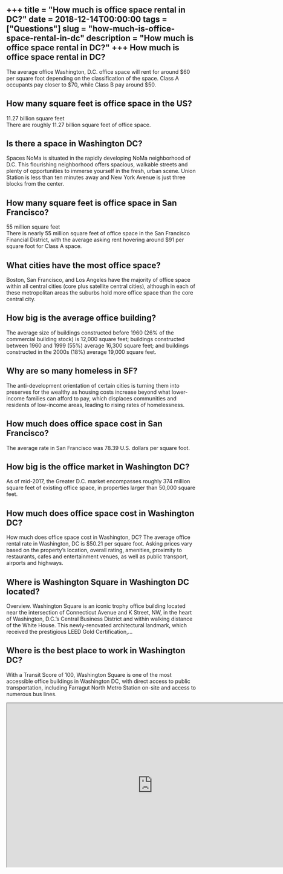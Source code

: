 +++
title = "How much is office space rental in DC?"
date = 2018-12-14T00:00:00
tags = ["Questions"]
slug = "how-much-is-office-space-rental-in-dc"
description = "How much is office space rental in DC?"
+++
How much is office space rental in DC?
--------------------------------------

The average office Washington, D.C. office space will rent for around $60 per square foot depending on the classification of the space. Class A occupants pay closer to $70, while Class B pay around $50.

How many square feet is office space in the US?
-----------------------------------------------

11.27 billion square feet  
There are roughly 11.27 billion square feet of office space.

Is there a space in Washington DC?
----------------------------------

Spaces NoMa is situated in the rapidly developing NoMa neighborhood of D.C. This flourishing neighborhood offers spacious, walkable streets and plenty of opportunities to immerse yourself in the fresh, urban scene. Union Station is less than ten minutes away and New York Avenue is just three blocks from the center.

How many square feet is office space in San Francisco?
------------------------------------------------------

55 million square feet  
There is nearly 55 million square feet of office space in the San Francisco Financial District, with the average asking rent hovering around $91 per square foot for Class A space.

What cities have the most office space?
---------------------------------------

Boston, San Francisco, and Los Angeles have the majority of office space within all central cities (core plus satellite central cities), although in each of these metropolitan areas the suburbs hold more office space than the core central city.

How big is the average office building?
---------------------------------------

The average size of buildings constructed before 1960 (26% of the commercial building stock) is 12,000 square feet; buildings constructed between 1960 and 1999 (55%) average 16,300 square feet; and buildings constructed in the 2000s (18%) average 19,000 square feet.

Why are so many homeless in SF?
-------------------------------

The anti-development orientation of certain cities is turning them into preserves for the wealthy as housing costs increase beyond what lower-income families can afford to pay, which displaces communities and residents of low-income areas, leading to rising rates of homelessness.

How much does office space cost in San Francisco?
-------------------------------------------------

The average rate in San Francisco was 78.39 U.S. dollars per square foot.

How big is the office market in Washington DC?
----------------------------------------------

As of mid-2017, the Greater D.C. market encompasses roughly 374 million square feet of existing office space, in properties larger than 50,000 square feet.

How much does office space cost in Washington DC?
-------------------------------------------------

How much does office space cost in Washington, DC? The average office rental rate in Washington, DC is $50.21 per square foot. Asking prices vary based on the property’s location, overall rating, amenities, proximity to restaurants, cafes and entertainment venues, as well as public transport, airports and highways.

Where is Washington Square in Washington DC located?
----------------------------------------------------

Overview. Washington Square is an iconic trophy office building located near the intersection of Connecticut Avenue and K Street, NW, in the heart of Washington, D.C.’s Central Business District and within walking distance of the White House. This newly-renovated architectural landmark, which received the prestigious LEED Gold Certification,…

Where is the best place to work in Washington DC?
-------------------------------------------------

With a Transit Score of 100, Washington Square is one of the most accessible office buildings in Washington DC, with direct access to public transportation, including Farragut North Metro Station on-site and access to numerous bus lines.

<iframe allow="accelerometer; autoplay; clipboard-write; encrypted-media; gyroscope; picture-in-picture" allowfullscreen="" class="__youtube_prefs__  epyt-is-override  no-lazyload" data-no-lazy="1" data-origheight="433" data-origwidth="770" data-skipgform_ajax_framebjll="" height="433" id="_ytid_46543" loading="lazy" src="https://www.youtube.com/embed/_96GLNO9mCc?enablejsapi=1&autoplay=0&cc_load_policy=0&cc_lang_pref=&iv_load_policy=1&loop=0&modestbranding=0&rel=1&fs=1&playsinline=0&autohide=2&theme=dark&color=red&controls=1&" title="YouTube player" width="770"></iframe>